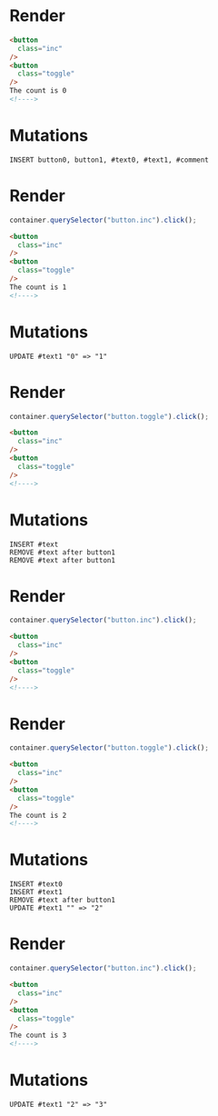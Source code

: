 # Render
```html
<button
  class="inc"
/>
<button
  class="toggle"
/>
The count is 0
<!---->
```

# Mutations
```
INSERT button0, button1, #text0, #text1, #comment
```

# Render
```js
container.querySelector("button.inc").click();
```
```html
<button
  class="inc"
/>
<button
  class="toggle"
/>
The count is 1
<!---->
```

# Mutations
```
UPDATE #text1 "0" => "1"
```

# Render
```js
container.querySelector("button.toggle").click();
```
```html
<button
  class="inc"
/>
<button
  class="toggle"
/>
<!---->
```

# Mutations
```
INSERT #text
REMOVE #text after button1
REMOVE #text after button1
```

# Render
```js
container.querySelector("button.inc").click();
```
```html
<button
  class="inc"
/>
<button
  class="toggle"
/>
<!---->
```


# Render
```js
container.querySelector("button.toggle").click();
```
```html
<button
  class="inc"
/>
<button
  class="toggle"
/>
The count is 2
<!---->
```

# Mutations
```
INSERT #text0
INSERT #text1
REMOVE #text after button1
UPDATE #text1 "" => "2"
```

# Render
```js
container.querySelector("button.inc").click();
```
```html
<button
  class="inc"
/>
<button
  class="toggle"
/>
The count is 3
<!---->
```

# Mutations
```
UPDATE #text1 "2" => "3"
```